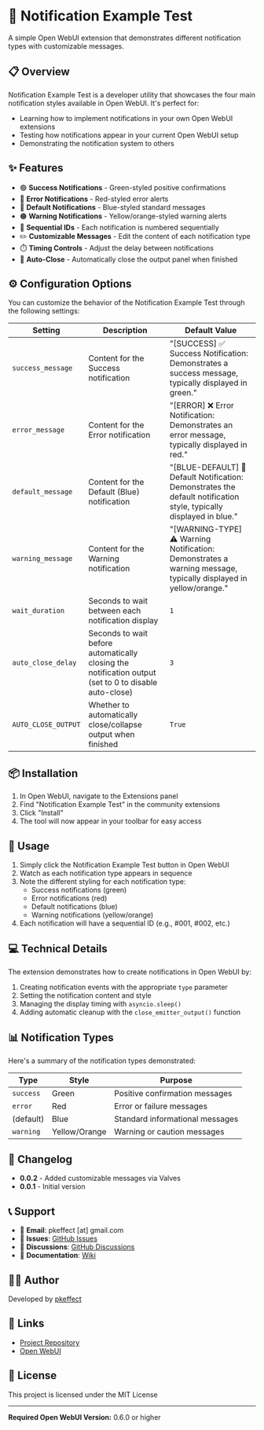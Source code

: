 # 🔔 Notification Example Test

A simple Open WebUI extension that demonstrates different notification types with customizable messages.

## 📋 Overview

Notification Example Test is a developer utility that showcases the four main notification styles available in Open WebUI. It's perfect for:

- Learning how to implement notifications in your own Open WebUI extensions
- Testing how notifications appear in your current Open WebUI setup
- Demonstrating the notification system to others

## ✨ Features

- 🟢 **Success Notifications** - Green-styled positive confirmations
- 🔴 **Error Notifications** - Red-styled error alerts
- 🔵 **Default Notifications** - Blue-styled standard messages
- 🟠 **Warning Notifications** - Yellow/orange-styled warning alerts
- 🔢 **Sequential IDs** - Each notification is numbered sequentially
- ✏️ **Customizable Messages** - Edit the content of each notification type
- ⏱️ **Timing Controls** - Adjust the delay between notifications
- 🔄 **Auto-Close** - Automatically close the output panel when finished

## ⚙️ Configuration Options

You can customize the behavior of the Notification Example Test through the following settings:

| Setting | Description | Default Value |
|---------|-------------|---------------|
| `success_message` | Content for the Success notification | "[SUCCESS] ✅ Success Notification: Demonstrates a success message, typically displayed in green." |
| `error_message` | Content for the Error notification | "[ERROR] ❌ Error Notification: Demonstrates an error message, typically displayed in red." |
| `default_message` | Content for the Default (Blue) notification | "[BLUE-DEFAULT] 📰 Default Notification: Demonstrates the default notification style, typically displayed in blue." |
| `warning_message` | Content for the Warning notification | "[WARNING-TYPE] ⚠️ Warning Notification: Demonstrates a warning message, typically displayed in yellow/orange." |
| `wait_duration` | Seconds to wait between each notification display | `1` |
| `auto_close_delay` | Seconds to wait before automatically closing the notification output (set to 0 to disable auto-close) | `3` |
| `AUTO_CLOSE_OUTPUT` | Whether to automatically close/collapse output when finished | `True` |

## 📦 Installation

1. In Open WebUI, navigate to the Extensions panel
2. Find "Notification Example Test" in the community extensions
3. Click "Install"
4. The tool will now appear in your toolbar for easy access

## 🚀 Usage

1. Simply click the Notification Example Test button in Open WebUI
2. Watch as each notification type appears in sequence
3. Note the different styling for each notification type:
   - Success notifications (green)
   - Error notifications (red)
   - Default notifications (blue)
   - Warning notifications (yellow/orange)
4. Each notification will have a sequential ID (e.g., #001, #002, etc.)

## 💻 Technical Details

The extension demonstrates how to create notifications in Open WebUI by:

1. Creating notification events with the appropriate `type` parameter
2. Setting the notification content and style
3. Managing the display timing with `asyncio.sleep()`
4. Adding automatic cleanup with the `close_emitter_output()` function

## 📊 Notification Types

Here's a summary of the notification types demonstrated:

| Type | Style | Purpose |
|------|-------|---------|
| `success` | Green | Positive confirmation messages |
| `error` | Red | Error or failure messages |
| (default) | Blue | Standard informational messages |
| `warning` | Yellow/Orange | Warning or caution messages |

## 📝 Changelog

- **0.0.2** - Added customizable messages via Valves
- **0.0.1** - Initial version

## 📞 Support

- 📧 **Email**: pkeffect [at] gmail.com
- 🐛 **Issues**: [GitHub Issues](https://github.com/pkeffect/open-webui-tools/issues)
- 💬 **Discussions**: [GitHub Discussions](https://github.com/pkeffect/open-webui-tools/discussions)
- 📖 **Documentation**: [Wiki](https://github.com/pkeffect/open-webui-tools/wiki)

## 👨‍💻 Author

Developed by [pkeffect](https://github.com/pkeffect/)

## 🔗 Links

- [Project Repository](https://github.com/pkeffect/open-webui-tools/tree/main/notifications_example_test)
- [Open WebUI](https://github.com/open-webui)

## 📄 License

This project is licensed under the MIT License

---

**Required Open WebUI Version:** 0.6.0 or higher
